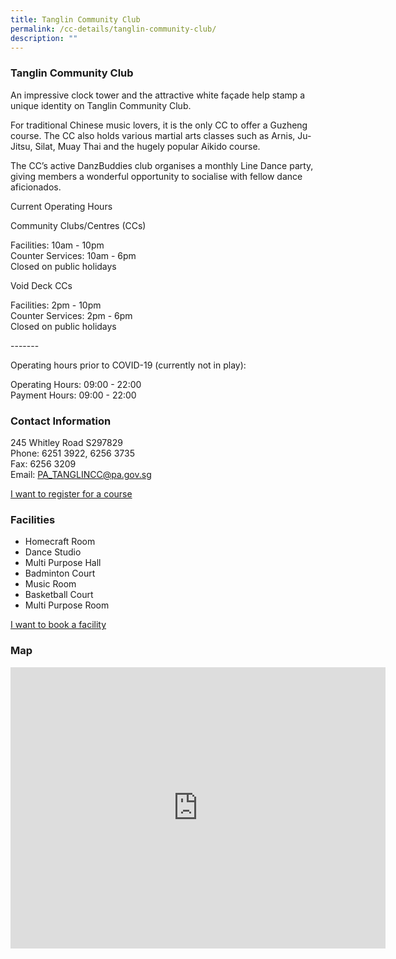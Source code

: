 ```yaml
---
title: Tanglin Community Club
permalink: /cc-details/tanglin-community-club/
description: ""
---
```

### Tanglin Community Club

An impressive clock tower and the attractive white façade help stamp a unique identity on Tanglin Community Club.

For traditional Chinese music lovers, it is the only CC to offer a Guzheng course. The CC also holds various martial arts classes such as Arnis, Ju-Jitsu, Silat, Muay Thai and the hugely popular Aikido course.

The CC’s active DanzBuddies club organises a monthly Line Dance party, giving members a wonderful opportunity to socialise with fellow dance aficionados.

Current Operating Hours  
  
Community Clubs/Centres (CCs)  
  
Facilities: 10am - 10pm  
Counter Services: 10am - 6pm  
Closed on public holidays  
  
Void Deck CCs  
  
Facilities: 2pm - 10pm  
Counter Services: 2pm - 6pm  
Closed on public holidays  
  
\-------  
  
Operating hours prior to COVID-19 (currently not in play):

Operating Hours: 09:00 - 22:00  
Payment Hours: 09:00 - 22:00

### Contact Information

245 Whitley Road S297829  
Phone: 6251 3922, 6256 3735  
Fax: 6256 3209  
Email: [PA\_TANGLINCC@pa.gov.sg](mailto:PA_TANGLINCC@pa.gov.sg)  

[I want to register for a course](https://www.onepa.gov.sg/)

### Facilities

*   Homecraft Room
*   Dance Studio
*   Multi Purpose Hall
*   Badminton Court
*   Music Room
*   Basketball Court
*   Multi Purpose Room

[I want to book a facility](https://www.onepa.gov.sg/)

### Map
<iframe src="https://www.google.com/maps/embed?pb=!1m18!1m12!1m3!1d3988.754182724574!2d103.82232652838269!3d1.3233344589566962!2m3!1f0!2f0!3f0!3m2!1i1024!2i768!4f13.1!3m3!1m2!1s0x31da19fe99bd80af%3A0x32b532b6df125ad8!2s245%20Whitley%20Rd%2C%20Tanglin%20CC%2C%20Singapore%20297829!5e0!3m2!1sen!2ssg!4v1661226379934!5m2!1sen!2ssg" width="600" height="450" style="border:0;" allowfullscreen="" loading="lazy" ></iframe>